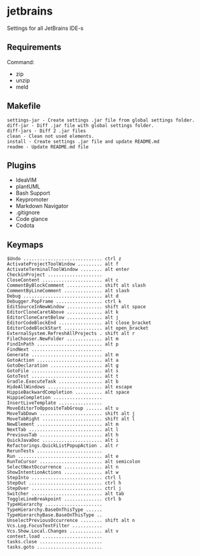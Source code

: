 
# jetbrains
Settings for all JetBrains IDE-s

## Requirements
Command:
 - zip
 - unzip
 - meld

## Makefile

	settings-jar - Create settings .jar file from global settings folder.
	diff-jar - Diff .jar file with global settings folder.
	diff-jars - Diff 2 .jar files
	clean - Clean not used elements.
	install - Create settings .jar file and update README.md
	readme - Update README.md file

## Plugins

 - IdeaVIM
 - plantUML
 - Bash Support
 - Keypromoter
 - Markdown Navigator
 - .gitignore
 - Code glance
 - Codota

## Keymaps

	$Undo ............................. ctrl z
	ActivateProjectToolWindow ......... alt f
	ActivateTerminalToolWindow ........ alt enter
	CheckinProject .................... 
	CloseContent ...................... alt c
	CommentByBlockComment ............. shift alt slash
	CommentByLineComment .............. alt slash
	Debug ............................. alt d
	Debugger.PopFrame ................. ctrl k
	EditSourceInNewWindow ............. shift alt space
	EditorCloneCaretAbove ............. alt k
	EditorCloneCaretBelow ............. alt j
	EditorCodeBlockEnd ................ alt close_bracket
	EditorCodeBlockStart .............. alt open_bracket
	ExternalSystem.RefreshAllProjects . shift alt r
	FileChooser.NewFolder ............. alt m
	FindInPath ........................ alt p
	FindNext .......................... 
	Generate .......................... alt m
	GotoAction ........................ alt a
	GotoDeclaration ................... alt g
	GotoFile .......................... alt s
	GotoTest .......................... alt t
	Gradle.ExecuteTask ................ alt b
	HideAllWindows .................... alt escape
	HippieBackwardCompletion .......... alt space
	HippieCompletion .................. 
	InsertLiveTemplate ................ 
	MoveEditorToOppositeTabGroup ...... alt u
	MoveTabDown ....................... shift alt j
	MoveTabRight ...................... shift alt l
	NewElement ........................ alt m
	NextTab ........................... alt l
	PreviousTab ....................... alt h
	QuickJavaDoc ...................... alt i
	Refactorings.QuickListPopupAction . alt r
	RerunTests ........................ 
	Run ............................... alt e
	RunToCursor ....................... alt semicolon
	SelectNextOccurrence .............. alt n
	ShowIntentionActions .............. alt w
	StepInto .......................... ctrl l
	StepOut ........................... ctrl h
	StepOver .......................... ctrl j
	Switcher .......................... alt tab
	ToggleLineBreakpoint .............. ctrl b
	TypeHierarchy ..................... 
	TypeHierarchy.BaseOnThisType ...... 
	TypeHierarchyBase.BaseOnThisType .. 
	UnselectPreviousOccurrence ........ shift alt n
	Vcs.Log.FocusTextFilter ........... 
	Vcs.Show.Local.Changes ............ alt v
	context.load ...................... 
	tasks.close ....................... 
	tasks.goto ........................ 

	
